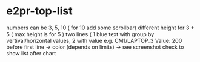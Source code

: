 # e2pr-top-list

numbers can be 3, 5, 10 ( for 10 add some scrollbar)
different height for 3 + 5 ( max height is for 5 )
two lines ( 1 blue text with group by vertival/horizontal values, 2 with value e.g.
CM1/LAPTOP_3
Value: 200
before first line -> color (depends on limits) -> see screenshot
check to show list after chart